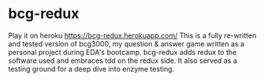 # bcg-redux

Play it on heroku https://bcg-redux.herokuapp.com/ This is a fully re-written and tested version of bcg3000, my question & answer game written as a personal project during EDA's bootcamp. 
bcg-redux adds redux to the software used and embraces tdd on the redux side. It also served as a testing ground for a deep dive into enzyme testing.

